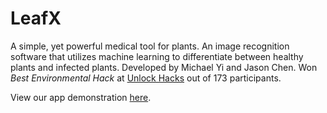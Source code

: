 # LeafX

A simple, yet powerful medical tool for plants. An image recognition software that utilizes machine learning to differentiate between healthy plants and infected plants. Developed by Michael Yi and Jason Chen. Won *Best Environmental Hack* at [Unlock Hacks](https://unlock-hacks.devpost.com/) out of 173 participants. 

View our app demonstration [here](https://www.youtube.com/watch?v=TsIxvBIPTZg).
